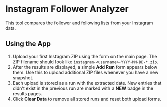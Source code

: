 # Instagram Follower Analyzer

This tool compares the follower and following lists from your Instagram data.

## Using the App

1. Upload your first Instagram ZIP using the form on the main page. The ZIP
   filename should look like `instagram-<username>-YYYY-MM-DD-*.zip`.
2. After the results are displayed, a simple **Add Run** form appears below them. Use this to upload additional ZIP files whenever you have a new snapshot.
3. Each upload is stored as a run with the extracted date. New entries that
   didn't exist in the previous run are marked with a **NEW** badge in the
   results pages.
4. Click **Clear Data** to remove all stored runs and reset both upload forms.

